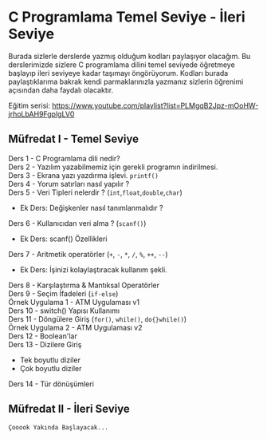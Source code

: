 # C Programlama Temel Seviye - İleri Seviye

Burada sizlerle derslerde yazmış olduğum kodları paylaşıyor olacağım. Bu derslerimizde sizlere C programlama dilini temel seviyede öğretmeye başlayıp ileri seviyeye kadar taşımayı öngörüyorum. Kodları burada paylaştıklarıma bakrak kendi parmaklarınızla yazmanız sizlerin öğrenimi açısından daha faydalı olacaktır. 

Eğitim serisi: https://www.youtube.com/playlist?list=PLMgqB2Jpz-mOoHW-jrhoLbAH9FgplgLV0

## Müfredat I - Temel Seviye

Ders 1 - C Programlama dili nedir? <br/>
Ders 2 - Yazılım yazabilmemiz için gerekli programın indirilmesi. <br/> 
Ders 3 - Ekrana yazı yazdırma işlevi. `printf()`<br/>
Ders 4 - Yorum satırları nasıl yapılır ?<br/>
Ders 5 - Veri Tipleri nelerdir ? (`int`,`float`,`double`,`char`)<br/>
- Ek Ders: Değişkenler nasıl tanımlanmalıdır ? <br/>

Ders 6 - Kullanıcıdan veri alma ? (`scanf()`)<br/>
- Ek Ders: scanf() Özellikleri <br/>

Ders 7 - Aritmetik operatörler (`+`, `-`, `*`, `/`, `%`, `++`, `--`)	<br/>
- Ek Ders: İşinizi kolaylaştıracak kullanım şekli.<br/>


Ders 8 - Karşılaştırma & Mantıksal Operatörler <br/>
Ders 9 - Seçim İfadeleri (`if-else`) 	<br/>
Örnek Uygulama 1 - ATM Uygulaması v1<br/>
Ders 10 - switch() Yapısı Kullanımı<br/>
Ders 11 - Döngülere Giriş (`for()`, `while()`, `do{}while()`)<br/>
Örnek Uygulama 2 - ATM Uygulaması v2<br/>
Ders 12 - Boolean'lar<br/>
Ders 13 - Dizilere Giriş<br/>
- Tek boyutlu diziler <br/>
- Çok boyutlu diziler <br/>

Ders 14 - Tür dönüşümleri<br/>



## Müfredat II - İleri Seviye

`Çooook Yakında Başlayacak...`<br/>
